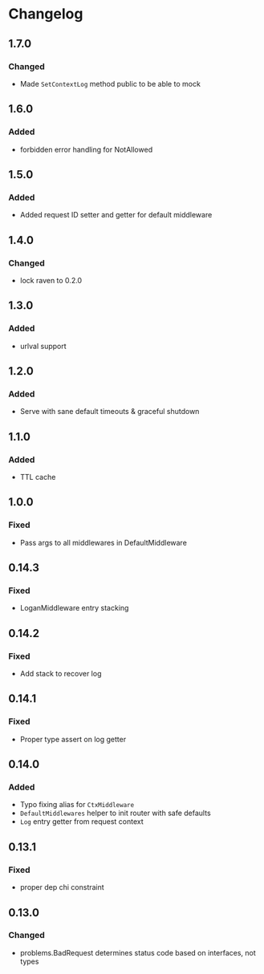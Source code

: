 # Changelog

## 1.7.0
### Changed
- Made `SetContextLog` method public to be able to mock

## 1.6.0
### Added
- forbidden error handling for NotAllowed

## 1.5.0
### Added
- Added request ID setter and getter for default middleware

## 1.4.0
### Changed
- lock raven to 0.2.0

## 1.3.0
### Added
- urlval support

## 1.2.0
### Added
- Serve with sane default timeouts & graceful shutdown
## 1.1.0
### Added
- TTL cache

## 1.0.0
### Fixed
* Pass args to all middlewares in DefaultMiddleware

## 0.14.3

### Fixed

* LoganMiddleware entry stacking

## 0.14.2

### Fixed

* Add stack to recover log

## 0.14.1

### Fixed

* Proper type assert on log getter

## 0.14.0

### Added

* Typo fixing alias for `CtxMiddleware`
* `DefaultMiddlewares` helper to init router with safe defaults
* `Log` entry getter from request context

## 0.13.1

### Fixed

* proper dep chi constraint

## 0.13.0

### Changed

* problems.BadRequest determines status code based on interfaces, not types
